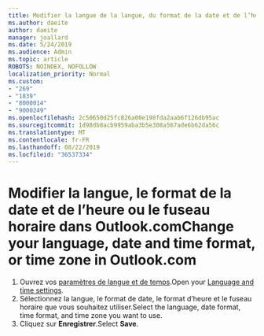 ```yaml
---
title: Modifier la langue de la langue, du format de la date et de l’heure ou du fuseau horaire dans Outlook.com
ms.author: daeite
author: daeite
manager: joallard
ms.date: 5/24/2019
ms.audience: Admin
ms.topic: article
ROBOTS: NOINDEX, NOFOLLOW
localization_priority: Normal
ms.custom:
- "269"
- "1839"
- "8000014"
- "9000249"
ms.openlocfilehash: 2c50650d25fc826a00e198fda2aab6f126db95ac
ms.sourcegitcommit: 1d98db8acb9959aba3b5e308a567ade6b62da56c
ms.translationtype: MT
ms.contentlocale: fr-FR
ms.lasthandoff: 08/22/2019
ms.locfileid: "36537334"
---
```

# <a name="change-your-language-date-and-time-format-or-time-zone-in-outlookcom"></a><span data-ttu-id="afba0-102">Modifier la langue, le format de la date et de l’heure ou le fuseau horaire dans Outlook.com</span><span class="sxs-lookup"><span data-stu-id="afba0-102">Change your language, date and time format, or time zone in Outlook.com</span></span>

1. <span data-ttu-id="afba0-103">Ouvrez vos [paramètres de langue et de temps](https://go.microsoft.com/fwlink/?linkid=2085505).</span><span class="sxs-lookup"><span data-stu-id="afba0-103">Open your [Language and time settings](https://go.microsoft.com/fwlink/?linkid=2085505).</span></span>
1. <span data-ttu-id="afba0-104">Sélectionnez la langue, le format de date, le format d’heure et le fuseau horaire que vous souhaitez utiliser.</span><span class="sxs-lookup"><span data-stu-id="afba0-104">Select the language, date format, time format, and time zone you want to use.</span></span>
1. <span data-ttu-id="afba0-105">Cliquez sur **Enregistrer**.</span><span class="sxs-lookup"><span data-stu-id="afba0-105">Select **Save**.</span></span>